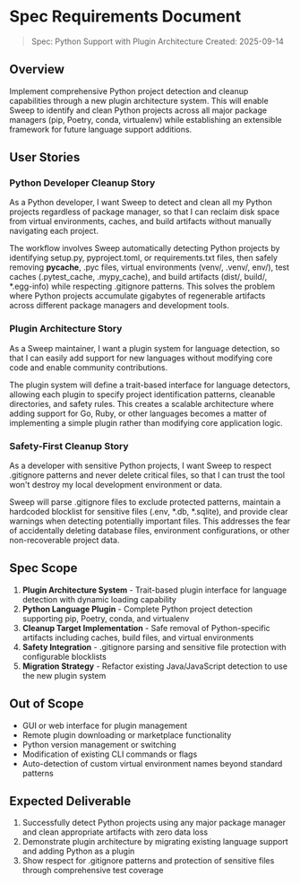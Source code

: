 # Spec Requirements Document

> Spec: Python Support with Plugin Architecture
> Created: 2025-09-14

## Overview

Implement comprehensive Python project detection and cleanup capabilities through a new plugin architecture system. This will enable Sweep to identify and clean Python projects across all major package managers (pip, Poetry, conda, virtualenv) while establishing an extensible framework for future language support additions.

## User Stories

### Python Developer Cleanup Story

As a Python developer, I want Sweep to detect and clean all my Python projects regardless of package manager, so that I can reclaim disk space from virtual environments, caches, and build artifacts without manually navigating each project.

The workflow involves Sweep automatically detecting Python projects by identifying setup.py, pyproject.toml, or requirements.txt files, then safely removing __pycache__, .pyc files, virtual environments (venv/, .venv/, env/), test caches (.pytest_cache, .mypy_cache), and build artifacts (dist/, build/, *.egg-info) while respecting .gitignore patterns. This solves the problem where Python projects accumulate gigabytes of regenerable artifacts across different package managers and development tools.

### Plugin Architecture Story

As a Sweep maintainer, I want a plugin system for language detection, so that I can easily add support for new languages without modifying core code and enable community contributions.

The plugin system will define a trait-based interface for language detectors, allowing each plugin to specify project identification patterns, cleanable directories, and safety rules. This creates a scalable architecture where adding support for Go, Ruby, or other languages becomes a matter of implementing a simple plugin rather than modifying core application logic.

### Safety-First Cleanup Story

As a developer with sensitive Python projects, I want Sweep to respect .gitignore patterns and never delete critical files, so that I can trust the tool won't destroy my local development environment or data.

Sweep will parse .gitignore files to exclude protected patterns, maintain a hardcoded blocklist for sensitive files (.env, *.db, *.sqlite), and provide clear warnings when detecting potentially important files. This addresses the fear of accidentally deleting database files, environment configurations, or other non-recoverable project data.

## Spec Scope

1. **Plugin Architecture System** - Trait-based plugin interface for language detection with dynamic loading capability
2. **Python Language Plugin** - Complete Python project detection supporting pip, Poetry, conda, and virtualenv
3. **Cleanup Target Implementation** - Safe removal of Python-specific artifacts including caches, build files, and virtual environments
4. **Safety Integration** - .gitignore parsing and sensitive file protection with configurable blocklists
5. **Migration Strategy** - Refactor existing Java/JavaScript detection to use the new plugin system

## Out of Scope

- GUI or web interface for plugin management
- Remote plugin downloading or marketplace functionality
- Python version management or switching
- Modification of existing CLI commands or flags
- Auto-detection of custom virtual environment names beyond standard patterns

## Expected Deliverable

1. Successfully detect Python projects using any major package manager and clean appropriate artifacts with zero data loss
2. Demonstrate plugin architecture by migrating existing language support and adding Python as a plugin
3. Show respect for .gitignore patterns and protection of sensitive files through comprehensive test coverage